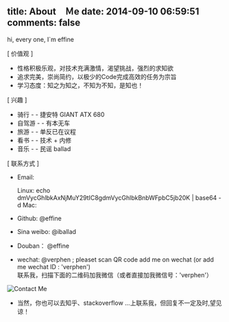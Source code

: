 title: About　Ｍe
date: 2014-09-10 06:59:51
comments: false
---
hi, every one, I`m effine 

[ 价值观 ]
	
-  性格积极乐观，对技术充满激情，渴望挑战，强烈的求知欲
-  追求完美，崇尚简约，以极少的Code完成高效的任务为宗旨
-  学习态度：知之为知之，不知为不知，是知也！

[ 兴趣 ]

- 骑行 - - 捷安特 GIANT ATX 680
- 自驾游 - - 有本无车
- 旅游 - - 单反已在议程
- 看书 - - 技术 + 内修
- 音乐 - - 民谣 ballad

[ 联系方式 ]

- Email: 
	
	Linux: echo dmVycGhlbkAxNjMuY29tIC8gdmVycGhlbkBnbWFpbC5jb20K | base64 -d
	Mac: 
	
- Github: <a href="https://github.com/verphen" style="text-decoration: none">@effine</a> 
- Sina weibo: <a href="http://weibo.com/verphen" style="text-decoration: none">@iballad</a>
- Douban： <a href="http://www.douban.com/people/verphen/" style="text-decoration: none">@effine</a>
- wechat: @verphen ; pleaset scan QR code add me on wechat (or add me wechat ID : 'verphen')<br/>
联系我，扫描下面的二维码加我微信（或者直接加我微信号：'verphen'）<br/>
<img src="/imgs/wechat_QR.png" alt="Contact Me"/>

- 当然，你也可以去知乎、stackoverflow ...上联系我，但回复不一定及时,望见谅！